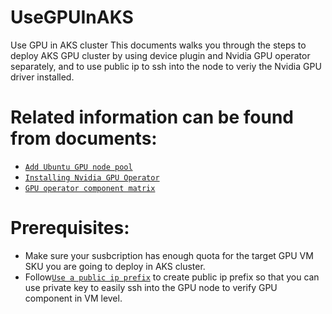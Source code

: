 # UseGPUInAKS
Use GPU in AKS cluster
This documents walks you through the steps to deploy AKS GPU cluster by using device plugin and Nvidia GPU operator separately, and to use public ip to ssh into the node to veriy the Nvidia GPU driver installed.

# Related information can be found from documents:
* [`Add Ubuntu GPU node pool`](https://learn.microsoft.com/en-us/azure/aks/gpu-cluster?tabs=add-ubuntu-gpu-node-pool)
* [`Installing Nvidia GPU Operator`](https://docs.nvidia.com/datacenter/cloud-native/gpu-operator/latest/getting-started.html)
* [`GPU operator component matrix`](https://docs.nvidia.com/datacenter/cloud-native/gpu-operator/latest/platform-support.html#gpu-operator-component-matrix)

# Prerequisites:
* Make sure your susbcription has enough quota for the target GPU VM SKU you are going to deploy in AKS cluster.
* Follow[`Use a public ip prefix`](https://learn.microsoft.com/en-us/azure/aks/use-node-public-ips#use-a-public-ip-prefix) to create public ip prefix so that you can use private key to easily ssh into the GPU node to verify GPU component in VM level.
 

